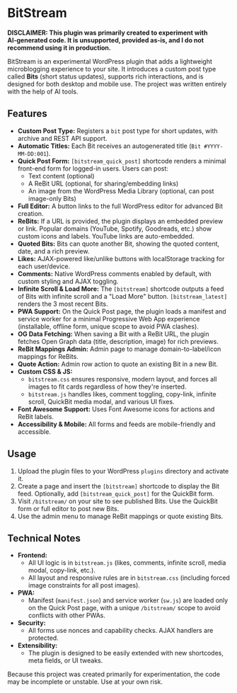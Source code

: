 # BitStream

**DISCLAIMER: This plugin was primarily created to experiment with AI‑generated code. It is unsupported, provided as‑is, and I do not recommend using it in production.**

BitStream is an experimental WordPress plugin that adds a lightweight microblogging experience to your site. It introduces a custom post type called **Bits** (short status updates), supports rich interactions, and is designed for both desktop and mobile use. The project was written entirely with the help of AI tools.

## Features

- **Custom Post Type:** Registers a `bit` post type for short updates, with archive and REST API support.
- **Automatic Titles:** Each Bit receives an autogenerated title (`Bit #YYYY-MM-DD:001`).
- **Quick Post Form:** `[bitstream_quick_post]` shortcode renders a minimal front-end form for logged-in users. Users can post:
  - Text content (optional)
  - A ReBit URL (optional, for sharing/embedding links)
  - An image from the WordPress Media Library (optional, can post image-only Bits)
- **Full Editor:** A button links to the full WordPress editor for advanced Bit creation.
- **ReBits:** If a URL is provided, the plugin displays an embedded preview or link. Popular domains (YouTube, Spotify, Goodreads, etc.) show custom icons and labels. YouTube links are auto-embedded.
- **Quoted Bits:** Bits can quote another Bit, showing the quoted content, date, and a rich preview.
- **Likes:** AJAX-powered like/unlike buttons with localStorage tracking for each user/device.
- **Comments:** Native WordPress comments enabled by default, with custom styling and AJAX toggling.
- **Infinite Scroll & Load More:** The `[bitstream]` shortcode outputs a feed of Bits with infinite scroll and a "Load More" button. `[bitstream_latest]` renders the 3 most recent Bits.
- **PWA Support:** On the Quick Post page, the plugin loads a manifest and service worker for a minimal Progressive Web App experience (installable, offline form, unique scope to avoid PWA clashes).
- **OG Data Fetching:** When saving a Bit with a ReBit URL, the plugin fetches Open Graph data (title, description, image) for rich previews.
- **ReBit Mappings Admin:** Admin page to manage domain-to-label/icon mappings for ReBits.
- **Quote Action:** Admin row action to quote an existing Bit in a new Bit.
- **Custom CSS & JS:**
  - `bitstream.css` ensures responsive, modern layout, and forces all images to fit cards regardless of how they're inserted.
  - `bitstream.js` handles likes, comment toggling, copy-link, infinite scroll, QuickBit media modal, and various UI fixes.
- **Font Awesome Support:** Uses Font Awesome icons for actions and ReBit labels.
- **Accessibility & Mobile:** All forms and feeds are mobile-friendly and accessible.

## Usage

1. Upload the plugin files to your WordPress `plugins` directory and activate it.
2. Create a page and insert the `[bitstream]` shortcode to display the Bit feed. Optionally, add `[bitstream_quick_post]` for the QuickBit form.
3. Visit `/bitstream/` on your site to see published Bits. Use the QuickBit form or full editor to post new Bits.
4. Use the admin menu to manage ReBit mappings or quote existing Bits.

## Technical Notes

- **Frontend:**
  - All UI logic is in `bitstream.js` (likes, comments, infinite scroll, media modal, copy-link, etc.).
  - All layout and responsive rules are in `bitstream.css` (including forced image constraints for all post images).
- **PWA:**
  - Manifest (`manifest.json`) and service worker (`sw.js`) are loaded only on the Quick Post page, with a unique `/bitstream/` scope to avoid conflicts with other PWAs.
- **Security:**
  - All forms use nonces and capability checks. AJAX handlers are protected.
- **Extensibility:**
  - The plugin is designed to be easily extended with new shortcodes, meta fields, or UI tweaks.

Because this project was created primarily for experimentation, the code may be incomplete or unstable. Use at your own risk.

